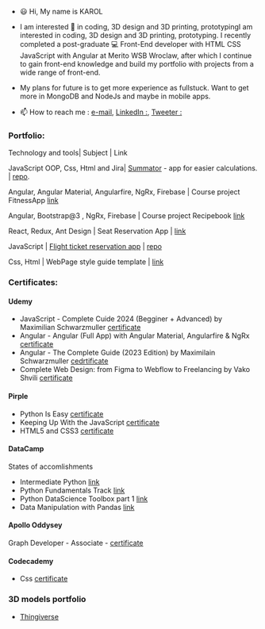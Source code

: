 - 😃 Hi, My name is KAROL

-  I am interested 👀 in coding, 3D design and 3D printing, prototypingI am interested in coding, 3D design and 3D printing, prototyping. I recently completed a post-graduate 💻 Front-End developer with HTML CSS JavaScript with Angular at Merito WSB Wroclaw, after which I continue to gain front-end knowledge and build my portfolio with projects from a wide range of front-end.
  
- My plans for future is to get more experience as fullstuck. Want to get more in MongoDB and NodeJs and maybe in mobile apps.
- 📫 How to reach me :
  [e-mail](karolawdziewicz@gmail.com), 
  [LinkedIn :](https://www.linkedin.com/in/karol-awdziewicz-94b301224/), 
  [Tweeter :](https://twitter.com/Liluter1)
  

### Portfolio:

Technology and tools| Subject | Link

JavaScript OOP, Css, Html and Jira|  [Summator](https://github.com/Liluter/Summator/settings/pages) - app for easier calculations. | [repo](https://github.com/Liluter/Summator).

Angular, Angular Material, Angularfire, NgRx, Firebase | Course project FitnessApp [link](https://ng-fitness-tracker-25afa.web.app/)

Angular, Bootstrap@3 , NgRx, Firebase | Course project Recipebook [link](https://ng-course-recipebook-66757.web.app/)

React, Redux, Ant Design | Seat Reservation App | [link](https://seat-reservation-app.netlify.app/)

JavaScript | [Flight ticket reservation app](https://liluter.github.io/Project-Wsb-JavaScript/) | [repo](https://github.com/Liluter/Project-Wsb-JavaScript)

Css, Html | WebPage style guide template | [link](https://liluter.github.io/MyWebsiteStyleGuideCC/)


### Certificates:

#### Udemy
- JavaScript - Complete Cuide 2024 (Begginer + Advanced) by Maximilian Schwarzmuller [certificate](https://www.udemy.com/certificate/UC-045d3c9a-41de-4f25-a0a9-9efac7131e7a/)
- Angular - Angular (Full App) with Angular Material, Angularfire & NgRx [certificate](https://www.udemy.com/certificate/UC-38fbcb90-e8ea-4c11-9355-146b185cecad/)
- Angular - The Complete Guide (2023 Edition) by Maximilain Schwarzmuller [cedrtificate](https://www.udemy.com/certificate/UC-bcc2dd22-937f-47fa-be2d-e5f90d677011/)
- Complete Web Design: from Figma to Webflow to Freelancing by Vako Shvili [certificate](https://www.udemy.com/certificate/UC-989dbe1c-fc4d-4c06-b589-c364951fb1e0/)

#### Pirple

- Python Is Easy [certificate](https://www.pirple.com/certificates/zmlkujpsev#.YWGgIJmRMXI.twitter)
- Keeping Up With the JavaScript [certificate](https://www.pirple.com/certificates/8t6380xchf)
- HTML5 and CSS3  [certificate](https://www.pirple.com/certificates/xyfbeyqke5)

#### DataCamp
States of accomlishments

- Intermediate Python [link](https://t.co/yzSBGAj8eg)
- Python Fundamentals Track [link](https://t.co/BV3TCUcpFl)
- Python DataScience Toolbox part 1 [link](https://t.co/BCC8YaZNsG)
- Data Manipulation with Pandas [link](https://t.co/tzzjApvRiR)

#### Apollo Oddysey

Graph Developer - Associate - [certificate](https://www.apollographql.com/tutorials/certifications/ccd28577-ae5b-4011-a9d3-295a35ce84fe)

#### Codecademy

- Css [certificate](https://www.codecademy.com/profiles/liluter/certificates/9a5bb1fc45b4281af1fffec93b0aaf05)

### 3D models portfolio
- [Thingiverse](https://www.thingiverse.com/liluter/designs)

<!---
Liluter/Liluter is a ✨ special ✨ repository because its `README.md` (this file) appears on your GitHub profile.
You can click the Preview link to take a look at your changes.
--->
